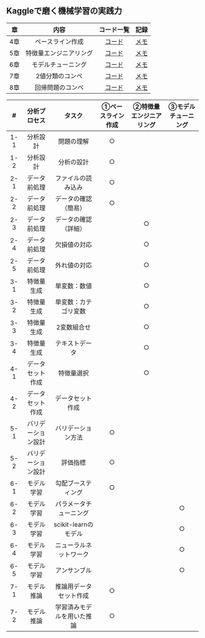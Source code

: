 ## Kaggleで磨く機械学習の実践力

|章|内容|コード一覧|記録|
|:--:|:--:|:--:|:--:|
|4章|ベースライン作成|[コード](https://github.com/kaneda05/kaggle-book/blob/main/migaku/chr4/main.ipynb)|[メモ](https://github.com/kaneda05/kaggle-book/blob/main/migaku/chr4/chr4.md)|
|5章|特徴量エンジニアリング|[コード](https://github.com/kaneda05/kaggle-book/blob/main/migaku/chr5/main.ipynb)|[メモ](https://github.com/kaneda05/kaggle-book/blob/main/migaku/chr5/chr5.md)|
|6章|モデルチューニング|[コード](https://github.com/kaneda05/kaggle-book/blob/main/migaku/chr6/main.ipynb)|[メモ](https://github.com/kaneda05/kaggle-book/blob/main/migaku/chr6/chr6.md)|
|7章|2値分類のコンペ|[コード](https://github.com/kaneda05/kaggle-book/blob/main/migaku/chr7/main.ipynb)|[メモ](https://github.com/kaneda05/kaggle-book/blob/main/migaku/chr7/chr7.md)|
|8章|回帰問題のコンペ|[コード](https://github.com/kaneda05/kaggle-book/blob/main/migaku/chr8/main.ipynb)|[メモ](https://github.com/kaneda05/kaggle-book/blob/main/migaku/chr8/chr8.md)|

|#|分析プロセス|タスク|①ベースライン作成|②特徴量エンジニアリング|③モデルチューニング|
|:--:|:--:|:--:|:--:|:--:|:--:|
|1-1|分析設計|問題の理解|○|||
|1-2|分析設計|分析の設計|○|||
|2-1|データ前処理|ファイルの読み込み|○|||
|2-2|データ前処理|データの確認（簡易）|○|||
|2-3|データ前処理|データの確認（詳細）||○||
|2-4|データ前処理|欠損値の対応||○||
|2-5|データ前処理|外れ値の対応||○||
|3-1|特徴量生成|単変数：数値||○||
|3-2|特徴量生成|単変数：カテゴリ変数||○||
|3-3|特徴量生成|2変数組合せ||○||
|3-4|特徴量生成|テキストデータ||○||
|4-1|データセット作成|特徴量選択||○||
|4-2|データセット作成|データセット作成||||
|5-1|バリデーション設計|バリデーション方法|○|||
|5-2|バリデーション設計|評価指標|○|||
|6-1|モデル学習|勾配ブースティング|○|||
|6-2|モデル学習|パラメータチューニング|||○|
|6-3|モデル学習|scikit-learnのモデル|||○|
|6-4|モデル学習|ニューラルネットワーク|||○|
|6-5|モデル学習|アンサンブル|||○|
|7-1|モデル推論|推論用データセット作成|○|||
|7-2|モデル推論|学習済みモデルを用いた推論|○|||